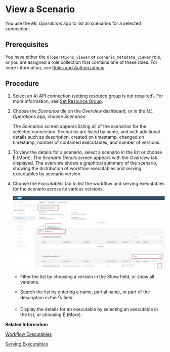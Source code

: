 <!-- loio6ef1b9ad4ff446cab200b05d2f5a0600 -->

<link rel="stylesheet" type="text/css" href="css/sap-icons.css"/>

# View a Scenario

You use the *ML Operations* app to list all scenarios for a selected connection.



<a name="loio6ef1b9ad4ff446cab200b05d2f5a0600__prereq_glq_wd3_wxb"/>

## Prerequisites

You have either the `mloperations_viewer` or `scenario_metadata_viewer` role, or you are assigned a role collection that contains one of these roles. For more information, see [Roles and Authorizations](https://help.sap.com/docs/ai-launchpad/sap-ai-launchpad/roles-and-authorizations).



<a name="loio6ef1b9ad4ff446cab200b05d2f5a0600__steps_jcx_wd3_wxb"/>

## Procedure

1.  Select an AI API connection \(setting resource group is not required\). For more information, see [Set Resource Group](https://help.sap.com/docs/AI_LAUNCHPAD/92d77f26188e4582897b9106b9cb72e0/0c077289f29d4147921fb07ab0f68b7f.html).

2.  Choose the *Scenarios* tile on the *Overview* dashboard, or in the *ML Operations* app, choose *Scenarios*.

    The *Scenarios* screen appears listing all of the scenarios for the selected connection. Scenarios are listed by name, and with additional details such as description, created on timestamp, changed on timestamp, number of contained executables, and number of versions.

3.  To view the details for a scenario, select a scenario in the list or choose <span class="SAP-icons-V5"></span> \(More\). The *Scenario Details* screen appears with the *Overview* tab displayed. The overview shows a graphical summary of the scenario, showing the distribution of workflow executables and serving executables by scenario version.

4.  Choose the *Executables* tab to list the workflow and serving executables for the scenario across its various versions.

    ![SAP AI Launchpad, with scenario details displayed and key fields highlighted.](images/Image_AIL_Scenario_48250e7.png)

    -   Filter the list by choosing a version in the *Show* field, or show all versions.

    -   Search the list by entering a name, partial name, or part of the description in the :mag: field.
    -   Display the details for an executable by selecting an executable in the list, or choosing <span class="SAP-icons-V5"></span> \(More\).


**Related Information**  


[Workflow Executables](workflow-executables-799bb31.md "An executable that is used to train an AI model or perform batch inferencing is called a workflow executable.")

[Serving Executables](serving-executables-4a55fb3.md "An executable that is used to deploy (serve) an AI model is called a serving executable.")

